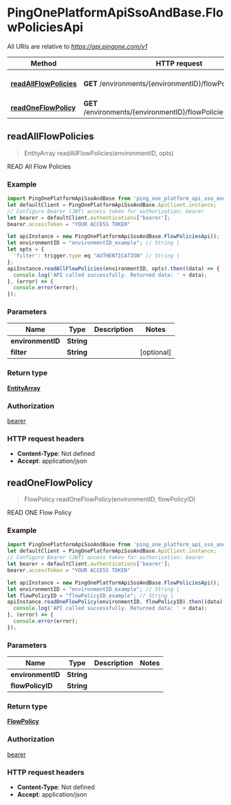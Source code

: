 # PingOnePlatformApiSsoAndBase.FlowPoliciesApi

All URIs are relative to *https://api.pingone.com/v1*

Method | HTTP request | Description
------------- | ------------- | -------------
[**readAllFlowPolicies**](FlowPoliciesApi.md#readAllFlowPolicies) | **GET** /environments/{environmentID}/flowPolicies | READ All Flow Policies
[**readOneFlowPolicy**](FlowPoliciesApi.md#readOneFlowPolicy) | **GET** /environments/{environmentID}/flowPolicies/{flowPolicyID} | READ ONE Flow Policy



## readAllFlowPolicies

> EntityArray readAllFlowPolicies(environmentID, opts)

READ All Flow Policies

### Example

```javascript
import PingOnePlatformApiSsoAndBase from 'ping_one_platform_api_sso_and_base';
let defaultClient = PingOnePlatformApiSsoAndBase.ApiClient.instance;
// Configure Bearer (JWT) access token for authorization: bearer
let bearer = defaultClient.authentications['bearer'];
bearer.accessToken = "YOUR ACCESS TOKEN"

let apiInstance = new PingOnePlatformApiSsoAndBase.FlowPoliciesApi();
let environmentID = "environmentID_example"; // String | 
let opts = {
  'filter': trigger.type eq "AUTHENTICATION" // String | 
};
apiInstance.readAllFlowPolicies(environmentID, opts).then((data) => {
  console.log('API called successfully. Returned data: ' + data);
}, (error) => {
  console.error(error);
});

```

### Parameters


Name | Type | Description  | Notes
------------- | ------------- | ------------- | -------------
 **environmentID** | **String**|  | 
 **filter** | **String**|  | [optional] 

### Return type

[**EntityArray**](EntityArray.md)

### Authorization

[bearer](../README.md#bearer)

### HTTP request headers

- **Content-Type**: Not defined
- **Accept**: application/json


## readOneFlowPolicy

> FlowPolicy readOneFlowPolicy(environmentID, flowPolicyID)

READ ONE Flow Policy

### Example

```javascript
import PingOnePlatformApiSsoAndBase from 'ping_one_platform_api_sso_and_base';
let defaultClient = PingOnePlatformApiSsoAndBase.ApiClient.instance;
// Configure Bearer (JWT) access token for authorization: bearer
let bearer = defaultClient.authentications['bearer'];
bearer.accessToken = "YOUR ACCESS TOKEN"

let apiInstance = new PingOnePlatformApiSsoAndBase.FlowPoliciesApi();
let environmentID = "environmentID_example"; // String | 
let flowPolicyID = "flowPolicyID_example"; // String | 
apiInstance.readOneFlowPolicy(environmentID, flowPolicyID).then((data) => {
  console.log('API called successfully. Returned data: ' + data);
}, (error) => {
  console.error(error);
});

```

### Parameters


Name | Type | Description  | Notes
------------- | ------------- | ------------- | -------------
 **environmentID** | **String**|  | 
 **flowPolicyID** | **String**|  | 

### Return type

[**FlowPolicy**](FlowPolicy.md)

### Authorization

[bearer](../README.md#bearer)

### HTTP request headers

- **Content-Type**: Not defined
- **Accept**: application/json

